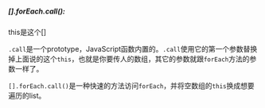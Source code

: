 ##### [].forEach.call():

this是这个[]

 `.call`是一个prototype，JavaScript函数内置的。`.call`使用它的第一个参数替换掉上面说的这个`this`，也就是你要传人的数组，其它的参数就跟`forEach`方法的参数一样了。 

 `[].forEach.call()`是一种快速的方法访问`forEach`，并将空数组的`this`换成想要遍历的list。 

